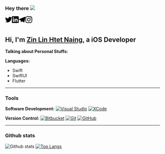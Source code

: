 ### Hey there <img src="https://media.giphy.com/media/hvRJCLFzcasrR4ia7z/giphy.gif" width="25px">

<a href="https://twitter.com/zinlinhtetnaing/">
  <img align="left" alt="Zin Lin Htet Naing | Twitter" width="22px" src="https://github.com/zinlinhtetnaing/zinlinhtetnaing/blob/main/assets/icons/twitter.svg" />
</a>

<a href="http://linkedin.com/in/zin-lin-htet-naing-849b42188/">
  <img align="left" alt="Zin Lin Htet Naing's LinkdeIN" width="22px" src="https://github.com/zinlinhtetnaing/zinlinhtetnaing/blob/main/assets/icons/linkedin.svg" />
</a>

<a href="https://t.me/devsilentlin">
  <img align="left" alt="Zin Lin Htet Naing's Telegram" width="22px" src="https://github.com/zinlinhtetnaing/zinlinhtetnaing/blob/main/assets/icons/telegram.svg" />
</a>

<a href="https://www.instagram.com/dev.zinlinhtetnaing/">
  <img align="left" alt="Zin Lin Htet Naing's Instagram" width="22px" src="https://github.com/zinlinhtetnaing/zinlinhtetnaing/blob/main/assets/icons/instagram.svg" />
</a>
<br/>
<br/>

## Hi, I'm [Zin Lin Htet Naing](https://zinlinhtetnaing.github.io/zinlinhtetnaing), a iOS Developer

**Talking about Personal Stuffs:**

**Languages:**  
 * Swift  <br/>
 * SwiftUI <br/>
 * Flutter <br/>
<hr>

### Tools

**Software Development:**
[![Visual Studio](https://img.shields.io/badge/-007ACC?style=flat&logo=Visual-Studio-Code&logoColor=white&link=https://github.com/zinlinhtetnaing "Visual Studio")](https://github.com/zinlinhtetnaing)
[![XCode](https://img.shields.io/badge/-1575F9?style=flat&logo=Xcode&logoColor=white&link=https://github.com/zinlinhtetnaing "Xcode")](https://github.com/zinlinhtetnaing)

**Version Control:**
[![Bitbucket](https://img.shields.io/badge/-Bitbucket-blue?style=flat&logo=bitbucket&link=https://github.com/zinlinhtetnaing)](https://github.com/zinlinhtetnaing)
[![Git](https://img.shields.io/badge/-Git-black?style=flat&logo=git&link=https://github.com/zinlinhtetnaing)](https://github.com/zinlinhtetnaing)
[![GitHub](https://img.shields.io/badge/-GitHub-181717?style=flat&logo=github&link=https://github.com/zinlinhtetnaing)](https://github.com/zinlinhtetnaing)
<br/>

<hr>

### Github stats
![Github stats](https://github-readme-stats.vercel.app/api?username=zinlinhtetnaing&show_icons=true&count_private=true)
[![Top Langs](https://github-readme-stats.vercel.app/api/top-langs/?username=zinlinhtetnaing&langs_count=10&exclude_repo=github-readme-stats,zinlinhtetnaing.github.io&count_private=true&hide=c&layout=compact)](https://github.com/zinlinhtetnaing)
